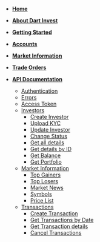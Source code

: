 <!-- _navbar.md -->
<div class="pl-2">


</div>


  * [**Home**](index.md)
  * [**About Dart Invest**](about.md)
  * [**Getting Started**](getstarted.md)
  * [**Accounts**](accounts.md)
  * [**Market Information**](market.md)
  * [**Trade Orders**](trades.md)

  * [**API Documentation**](api.md#before-you-start)
    * [Authentication](api.md#authentication)
    * [Errors](api.md#errors)
    * [Access Token](api.md#access-token)
    * [Investors](api.md#Investors)  
      * [Create Investor](api.md#create-investor)
      * [Upload KYC](api.md#upload-kyc)
      * [Update Investor](api.md#update-investor)
      * [Change Status](api.md#change-status)
      * [Get all details](api.md#get-all-details)
      * [Get details by ID](api.md#get-details-by-id)
      * [Get Balance ](api.md#get-balance)
      * [Get Portfolio](api.md#get-portfolio)
    * [Market Information](api.md#market-information)
      * [Top Gainers](api.md#top-gainers)
      * [Top Losers](api.md#top-losers)
      * [Market News](api.md#market-news)
      * [Symbols](api.md#symbols)
      * [Price List](api.md#price-list)
    * [Transactions](api.md#Transactions)
      * [Create Transaction](api.md#create-transaction)
      * [Get Transactions by Date](api.md#get-transactions-by-date)
      * [Get Transaction details](api.md#get-transaction-details)
      * [Cancel Transactions](api.md#cancel-transactions)

<!-- 
     About Dart Invest

 Not sure where to start? 

 Registration (explanation + link)

 Step-by-Step Guide

 Run a Test (Explanation & Link)

 API Documentation

 Accounts

 Orders

 Portfolios

 Market Information

 Symbols -->
  
  <!-- * [Run a Test](api.md#access-token)
  * [Accounts](api.md#Investors)  
    * [Create Investor](api.md#create-investor)
    * [Upload KYC](api.md#upload-kyc)
    * [Update Investor](api.md#update-investor)
    * [Change Investor Status](api.md#change-investor-status)
    * [List Investors](api.md#list-investors)
    * [Fetch Investor](api.md#fetch-investor)
    * [Fetch Investor's Balance ](api.md#fetch-investor39s-balance)
    * [Fetch Investor's Portfolio](api.md#fetch-investor39s-portfolio)

  * [Market Information](api.md#market-information)
    * [Top Gainers Information](api.md#top-gainers-information)
    * [Top Losers Information](api.md#top-losers-information)
    * [Market News](api.md#market-news)
    * [Symbols List](api.md#symbols-list)
    * [Price List](api.md#price-list)

  * [Orders](api.md#Transactions)
    * [Create Transaction](api.md#create-transaction)
    * [List Transactions by Date](api.md#list-transactions-by-date)
    * [Fetch Transactions by Transaction Reference](api.md#fetch-transactions-by-transaction-reference)
    * [Cancel Transactions](api.md#cancel-transactions) -->


  <!-- * ![Business Logo](/assets/img/business.svg) [Business Operations](business.md)
    * [Overview](business.md#overview)
    * [Settlement](send_money.md)
    * [Chargebacks](chargeback.md) -->
    




<!--
Clarify inbranch referral -access & WAPIC
--->